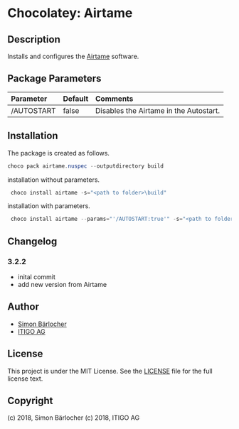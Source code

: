 # Chocolatey: Airtame

## Description

Installs and configures the [Airtame](https://airtame.com/) software.

## Package Parameters

| Parameter            | Default     | Comments                                   |
| :---                 | :---        | :---                                       |
| /AUTOSTART | false | Disables the Airtame in the Autostart. |

## Installation

The package is created as follows.

```ps1
choco pack airtame.nuspec --outputdirectory build
```

installation without parameters.

```ps1
 choco install airtame -s="<path to folder>\build"
```

installation with parameters.

```ps1
 choco install airtame --params="'/AUTOSTART:true'" -s="<path to folder>\build"
```

## Changelog

### 3.2.2

* inital commit
* add new version from Airtame

## Author

* [Simon Bärlocher](https://sbaerlocher.ch)
* [ITIGO AG](https://www.itigo.ch)

## License

This project is under the MIT License. See the [LICENSE](https://sbaerlo.ch/licence) file for the full license text.

## Copyright

(c) 2018, Simon Bärlocher
(c) 2018, ITIGO AG